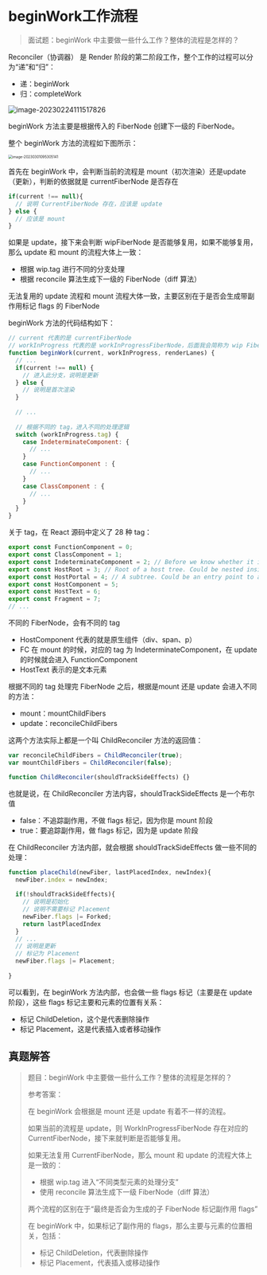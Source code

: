 # beginWork工作流程

> 面试题：beginWork 中主要做一些什么工作？整体的流程是怎样的？

Reconciler（协调器） 是 Render 阶段的第二阶段工作，整个工作的过程可以分为“递”和“归”：

- 递：beginWork
- 归：completeWork

![image-20230224111517826](https://xiejie-typora.oss-cn-chengdu.aliyuncs.com/2023-03-10-053722.png)

beginWork 方法主要是根据传入的 FiberNode 创建下一级的 FiberNode。

整个 beginWork 方法的流程如下图所示：

<img src="https://xiejie-typora.oss-cn-chengdu.aliyuncs.com/2023-03-01-015305.png" alt="image-20230301095305141" style="zoom:50%;" />

首先在 beginWork 中，会判断当前的流程是 mount（初次渲染）还是update（更新），判断的依据就是 currentFiberNode 是否存在

```js
if(current !== null){
  // 说明 CurrentFiberNode 存在，应该是 update
} else {
  // 应该是 mount
}
```

如果是 update，接下来会判断 wipFiberNode 是否能够复用，如果不能够复用，那么 update 和 mount 的流程大体上一致：

- 根据 wip.tag 进行不同的分支处理
- 根据 reconcile 算法生成下一级的 FiberNode（diff 算法）

无法复用的 update 流程和 mount 流程大体一致，主要区别在于是否会生成带副作用标记 flags 的 FiberNode

beginWork 方法的代码结构如下：

```js
// current 代表的是 currentFiberNode
// workInProgress 代表的是 workInProgressFiberNode，后面我会简称为 wip FiberNode
function beginWork(current, workInProgress, renderLanes) {
  // ...
  if(current !== null) {
    // 进入此分支，说明是更新
  } else {
    // 说明是首次渲染
  }
  
  // ...
  
  // 根据不同的 tag，进入不同的处理逻辑
  switch (workInProgress.tag) {
    case IndeterminateComponent: {
      // ...
    }
    case FunctionComponent : {
      // ...
    }
    case ClassComponent : {
      // ...
    }
  }
}
```

关于 tag，在 React 源码中定义了 28 种 tag：

```js
export const FunctionComponent = 0;
export const ClassComponent = 1;
export const IndeterminateComponent = 2; // Before we know whether it is function or class
export const HostRoot = 3; // Root of a host tree. Could be nested inside another node.
export const HostPortal = 4; // A subtree. Could be an entry point to a different renderer.
export const HostComponent = 5;
export const HostText = 6;
export const Fragment = 7;
// ...
```

不同的 FiberNode，会有不同的 tag

- HostComponent 代表的就是原生组件（div、span、p）
- FC 在 mount 的时候，对应的 tag 为 IndeterminateComponent，在 update 的时候就会进入 FunctionComponent
- HostText 表示的是文本元素

根据不同的 tag 处理完 FiberNode 之后，根据是mount 还是 update 会进入不同的方法：

- mount：mountChildFibers
- update：reconcileChildFibers

这两个方法实际上都是一个叫 ChildReconciler 方法的返回值：

```js
var reconcileChildFibers = ChildReconciler(true);
var mountChildFibers = ChildReconciler(false);

function ChildReconciler(shouldTrackSideEffects) {}
```

也就是说，在 ChildReconciler 方法内容，shouldTrackSideEffects 是一个布尔值

- false：不追踪副作用，不做 flags 标记，因为你是 mount 阶段
- true：要追踪副作用，做 flags 标记，因为是 update 阶段

在 ChildReconciler 方法内部，就会根据 shouldTrackSideEffects 做一些不同的处理：

```js
function placeChild(newFiber, lastPlacedIndex, newIndex){
  newFiber.index = newIndex;
  
  if(!shouldTrackSideEffects){
    // 说明是初始化
    // 说明不需要标记 Placement
    newFiber.flags |= Forked;
    return lastPlacedIndex
  }
  // ...
  // 说明是更新
  // 标记为 Placement
  newFiber.flags |= Placement;
  
}
```

可以看到，在 beginWork 方法内部，也会做一些 flags 标记（主要是在 update 阶段），这些 flags 标记主要和元素的位置有关系：

- 标记 ChildDeletion，这个是代表删除操作
- 标记 Placement，这是代表插入或者移动操作



## 真题解答

> 题目：beginWork 中主要做一些什么工作？整体的流程是怎样的？
>
> 参考答案：
>
> 在 beginWork 会根据是 mount 还是 update 有着不一样的流程。
>
> 如果当前的流程是 update，则 WorkInProgressFiberNode 存在对应的 CurrentFiberNode，接下来就判断是否能够复用。
>
> 如果无法复用 CurrentFiberNode，那么 mount 和 update 的流程大体上是一致的：
>
> - 根据 wip.tag 进入“不同类型元素的处理分支”
> - 使用 reconcile 算法生成下一级 FiberNode（diff 算法）
>
> 两个流程的区别在于“最终是否会为生成的子 FiberNode 标记副作用 flags”
>
> 在 beginWork 中，如果标记了副作用的 flags，那么主要与元素的位置相关，包括：
>
> - 标记 ChildDeletion，代表删除操作
> - 标记 Placement，代表插入或移动操作
